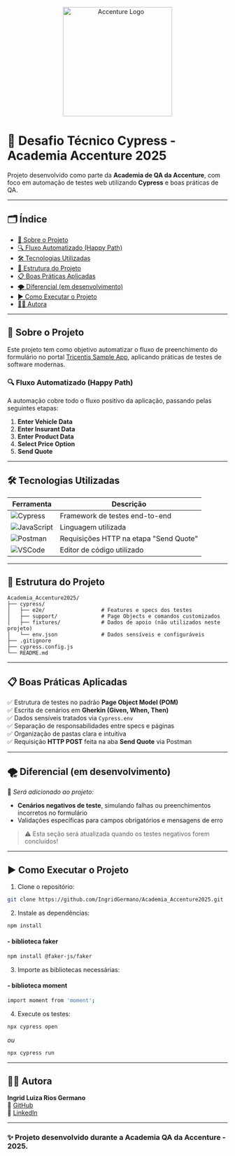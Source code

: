 <!-- Capa -->
<p align="center">
  <img src="https://s32519.pcdn.co/es/wp-content/uploads/sites/3/2020/08/accenture-logo-672x284px.png" alt="Accenture Logo" width="250"/>
</p>


# 🚀 Desafio Técnico Cypress - Academia Accenture 2025

Projeto desenvolvido como parte da **Academia de QA da Accenture**, com foco em automação de testes web utilizando **Cypress** e boas práticas de QA.

---

## 🗂️ Índice

- [🧠 Sobre o Projeto](#-sobre-o-projeto)
- [🔍 Fluxo Automatizado (Happy Path)](#-fluxo-automatizado-happy-path)
- [🛠️ Tecnologias Utilizadas](#️-tecnologias-utilizadas)
- [🧱 Estrutura do Projeto](#-estrutura-do-projeto)
- [📋 Boas Práticas Aplicadas](#-boas-práticas-aplicadas)
- [🌪️ Diferencial (em desenvolvimento)](#️-diferencial-em-desenvolvimento)
- [▶️ Como Executar o Projeto](#️-como-executar-o-projeto)
- [👩‍💻 Autora](#-autora)

---

## 🧠 Sobre o Projeto

Este projeto tem como objetivo automatizar o fluxo de preenchimento do formulário no portal [Tricentis Sample App](http://sampleapp.tricentis.com/101/app.php), aplicando práticas de testes de software modernas.

### 🔍 Fluxo Automatizado (Happy Path)

A automação cobre todo o fluxo positivo da aplicação, passando pelas seguintes etapas:

1. **Enter Vehicle Data**
2. **Enter Insurant Data**
3. **Enter Product Data**
4. **Select Price Option**
5. **Send Quote**

---

## 🛠️ Tecnologias Utilizadas

| Ferramenta | Descrição |
|-----------|-----------|
| ![Cypress](https://img.shields.io/badge/Cypress-17202C?style=flat&logo=cypress&logoColor=white) | Framework de testes end-to-end |
| ![JavaScript](https://img.shields.io/badge/JavaScript-F7DF1E?style=flat&logo=javascript&logoColor=black) | Linguagem utilizada |
| ![Postman](https://img.shields.io/badge/Postman-FF6C37?style=flat&logo=postman&logoColor=white) | Requisições HTTP na etapa "Send Quote" |
| ![VSCode](https://img.shields.io/badge/VSCode-007ACC?style=flat&logo=visual-studio-code&logoColor=white) | Editor de código utilizado |

---

## 🧱 Estrutura do Projeto

```
Academia_Accenture2025/
├── cypress/
│   ├── e2e/                  # Features e specs dos testes
│   ├── support/              # Page Objects e comandos customizados
│   ├── fixtures/             # Dados de apoio (não utilizados neste projeto)
│   └── env.json              # Dados sensíveis e configuráveis
├── .gitignore
├── cypress.config.js
└── README.md
```

---

## 📋 Boas Práticas Aplicadas

✅ Estrutura de testes no padrão **Page Object Model (POM)**  
✅ Escrita de cenários em **Gherkin (Given, When, Then)**  
✅ Dados sensíveis tratados via `Cypress.env`  
✅ Separação de responsabilidades entre specs e páginas  
✅ Organização de pastas clara e intuitiva  
✅ Requisição **HTTP POST** feita na aba **Send Quote** via Postman

---

## 🌪️ Diferencial (em desenvolvimento)

📌 *Será adicionado ao projeto:*

- **Cenários negativos de teste**, simulando falhas ou preenchimentos incorretos no formulário
- Validações específicas para campos obrigatórios e mensagens de erro

> ⚠️ Esta seção será atualizada quando os testes negativos forem concluídos!

---

## ▶️ Como Executar o Projeto

1. Clone o repositório:
```bash
git clone https://github.com/IngridGermano/Academia_Accenture2025.git
```

2. Instale as dependências:
```bash
npm install
```

#### - biblioteca faker
```bash
npm install @faker-js/faker
```

3. Importe as bibliotecas necessárias:

#### - biblioteca moment
```bash
import moment from 'moment';
```

4. Execute os testes:
```bash
npx cypress open
```
*ou*
```bash
npx cypress run
```

---

## 👩‍💻 Autora

**Ingrid Luiza Rios Germano**  
📎 [GitHub](https://github.com/IngridGermano)  
💼 [LinkedIn](https://www.linkedin.com/in/ingridgermano)

---

### ✨ Projeto desenvolvido durante a Academia QA da Accenture - 2025.
